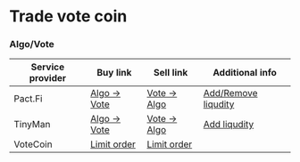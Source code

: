 # Trade vote coin

### Algo/Vote

| Service provider | Buy link                                                                         | Sell link                                                                        | Additional info                                                                             |
| ---------------- | -------------------------------------------------------------------------------- | -------------------------------------------------------------------------------- | ------------------------------------------------------------------------------------------- |
| Pact.Fi          | [Algo -> Vote ](https://app.pact.fi/swap?pair=ALGO0/VOTE+COIN452399768\(1\))     | [Vote -> Algo ](https://app.pact.fi/swap?pair=-ALGO0/VOTE+COIN452399768\(1\))    | [Add/Remove liqudity ](https://app.pact.fi/add-liquidity/662102761)                         |
| TinyMan          | [Algo -> Vote](https://app.tinyman.org/#/swap?asset\_in=0\&asset\_out=452399768) | [Vote -> Algo](https://app.tinyman.org/#/swap?asset\_in=452399768\&asset\_out=0) | [Add liqudity](https://app.tinyman.org/#/pool/add-liquidity?asset\_1=0\&asset\_2=452399768) |
| VoteCoin         | [Limit order](https://app.algodex.com/trade/452399768)                           | [Limit order](https://app.algodex.com/trade/452399768)                           |                                                                                             |

